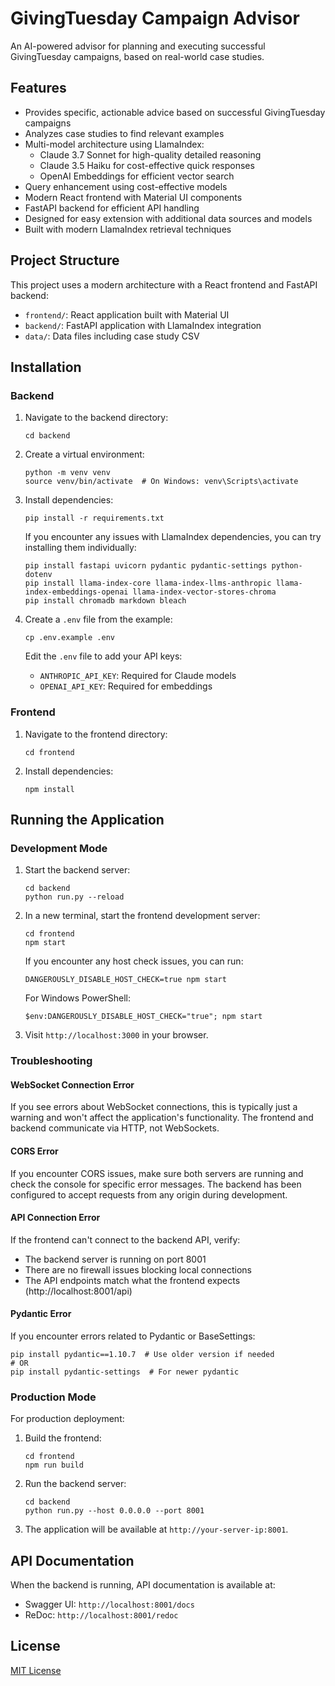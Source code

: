 # GivingTuesday Campaign Advisor

An AI-powered advisor for planning and executing successful GivingTuesday campaigns, based on real-world case studies.

## Features

- Provides specific, actionable advice based on successful GivingTuesday campaigns
- Analyzes case studies to find relevant examples
- Multi-model architecture using LlamaIndex:
  - Claude 3.7 Sonnet for high-quality detailed reasoning 
  - Claude 3.5 Haiku for cost-effective quick responses
  - OpenAI Embeddings for efficient vector search
- Query enhancement using cost-effective models
- Modern React frontend with Material UI components
- FastAPI backend for efficient API handling
- Designed for easy extension with additional data sources and models
- Built with modern LlamaIndex retrieval techniques

## Project Structure

This project uses a modern architecture with a React frontend and FastAPI backend:

- `frontend/`: React application built with Material UI
- `backend/`: FastAPI application with LlamaIndex integration
- `data/`: Data files including case study CSV

## Installation

### Backend

1. Navigate to the backend directory:
   ```
   cd backend
   ```

2. Create a virtual environment:
   ```
   python -m venv venv
   source venv/bin/activate  # On Windows: venv\Scripts\activate
   ```

3. Install dependencies:
   ```
   pip install -r requirements.txt
   ```

   If you encounter any issues with LlamaIndex dependencies, you can try installing them individually:
   ```
   pip install fastapi uvicorn pydantic pydantic-settings python-dotenv
   pip install llama-index-core llama-index-llms-anthropic llama-index-embeddings-openai llama-index-vector-stores-chroma
   pip install chromadb markdown bleach
   ```

4. Create a `.env` file from the example:
   ```
   cp .env.example .env
   ```
   
   Edit the `.env` file to add your API keys:
   - `ANTHROPIC_API_KEY`: Required for Claude models
   - `OPENAI_API_KEY`: Required for embeddings

### Frontend

1. Navigate to the frontend directory:
   ```
   cd frontend
   ```

2. Install dependencies:
   ```
   npm install
   ```

## Running the Application

### Development Mode

1. Start the backend server:
   ```
   cd backend
   python run.py --reload
   ```

2. In a new terminal, start the frontend development server:
   ```
   cd frontend
   npm start
   ```
   
   If you encounter any host check issues, you can run:
   ```
   DANGEROUSLY_DISABLE_HOST_CHECK=true npm start
   ```
   
   For Windows PowerShell:
   ```
   $env:DANGEROUSLY_DISABLE_HOST_CHECK="true"; npm start
   ```

3. Visit `http://localhost:3000` in your browser.

### Troubleshooting

#### WebSocket Connection Error
If you see errors about WebSocket connections, this is typically just a warning and won't affect the application's functionality. The frontend and backend communicate via HTTP, not WebSockets.

#### CORS Error
If you encounter CORS issues, make sure both servers are running and check the console for specific error messages. The backend has been configured to accept requests from any origin during development.

#### API Connection Error
If the frontend can't connect to the backend API, verify:
- The backend server is running on port 8001
- There are no firewall issues blocking local connections
- The API endpoints match what the frontend expects (http://localhost:8001/api)

#### Pydantic Error
If you encounter errors related to Pydantic or BaseSettings:
```
pip install pydantic==1.10.7  # Use older version if needed
# OR
pip install pydantic-settings  # For newer pydantic
```

### Production Mode

For production deployment:

1. Build the frontend:
   ```
   cd frontend
   npm run build
   ```

2. Run the backend server:
   ```
   cd backend
   python run.py --host 0.0.0.0 --port 8001
   ```

3. The application will be available at `http://your-server-ip:8001`.

## API Documentation

When the backend is running, API documentation is available at:
- Swagger UI: `http://localhost:8001/docs`
- ReDoc: `http://localhost:8001/redoc`

## License

[MIT License](LICENSE)